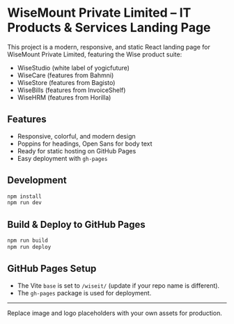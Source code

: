 # WiseMount Private Limited – IT Products & Services Landing Page

This project is a modern, responsive, and static React landing page for WiseMount Private Limited, featuring the Wise product suite:
- WiseStudio (white label of yogicfuture)
- WiseCare (features from Bahmni)
- WiseStore (features from Bagisto)
- WiseBills (features from InvoiceShelf)
- WiseHRM (features from Horilla)

## Features
- Responsive, colorful, and modern design
- Poppins for headings, Open Sans for body text
- Ready for static hosting on GitHub Pages
- Easy deployment with `gh-pages`

## Development
```bash
npm install
npm run dev
```

## Build & Deploy to GitHub Pages
```bash
npm run build
npm run deploy
```

## GitHub Pages Setup
- The Vite `base` is set to `/wiseit/` (update if your repo name is different).
- The `gh-pages` package is used for deployment.

---

Replace image and logo placeholders with your own assets for production.
